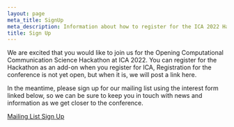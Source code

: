 ```yaml
---
layout: page
meta_title: SignUp
meta_description: Information about how to register for the ICA 2022 Hackathon
title: Sign Up
---
```


We are excited that you would like to join us for the Opening Computational Communication Science Hackathon at ICA 2022. You can register for the Hackathon as an add-on when you register for ICA, Registration for the conference is not yet open, but when it is, we will post a link here.

In the meantime, please sign up for our mailing list using the interest form linked below, so we can be sure to keep you in touch with news and information as we get closer to the conference.

<a href="https://forms.gle/3t9ALxioDimayz7VA" class="link button color-white text-400 weight-semibold pl-500 pr-500">Mailing List Sign Up</a>